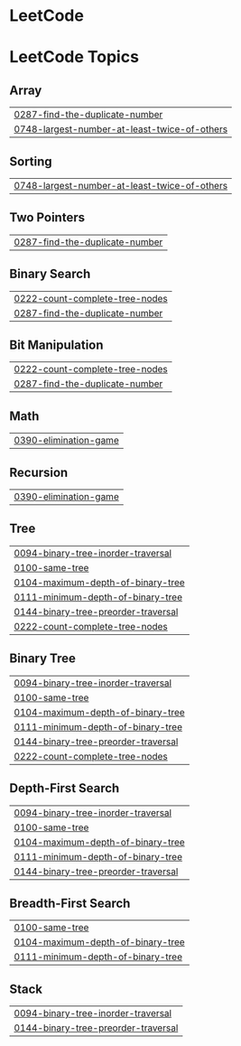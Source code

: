 # LeetCode
<!---LeetCode Topics Start-->
# LeetCode Topics
## Array
|  |
| ------- |
| [0287-find-the-duplicate-number](https://github.com/raavan-55/LeetCode/tree/master/0287-find-the-duplicate-number) |
| [0748-largest-number-at-least-twice-of-others](https://github.com/raavan-55/LeetCode/tree/master/0748-largest-number-at-least-twice-of-others) |
## Sorting
|  |
| ------- |
| [0748-largest-number-at-least-twice-of-others](https://github.com/raavan-55/LeetCode/tree/master/0748-largest-number-at-least-twice-of-others) |
## Two Pointers
|  |
| ------- |
| [0287-find-the-duplicate-number](https://github.com/raavan-55/LeetCode/tree/master/0287-find-the-duplicate-number) |
## Binary Search
|  |
| ------- |
| [0222-count-complete-tree-nodes](https://github.com/raavan-55/LeetCode/tree/master/0222-count-complete-tree-nodes) |
| [0287-find-the-duplicate-number](https://github.com/raavan-55/LeetCode/tree/master/0287-find-the-duplicate-number) |
## Bit Manipulation
|  |
| ------- |
| [0222-count-complete-tree-nodes](https://github.com/raavan-55/LeetCode/tree/master/0222-count-complete-tree-nodes) |
| [0287-find-the-duplicate-number](https://github.com/raavan-55/LeetCode/tree/master/0287-find-the-duplicate-number) |
## Math
|  |
| ------- |
| [0390-elimination-game](https://github.com/raavan-55/LeetCode/tree/master/0390-elimination-game) |
## Recursion
|  |
| ------- |
| [0390-elimination-game](https://github.com/raavan-55/LeetCode/tree/master/0390-elimination-game) |
## Tree
|  |
| ------- |
| [0094-binary-tree-inorder-traversal](https://github.com/raavan-55/LeetCode/tree/master/0094-binary-tree-inorder-traversal) |
| [0100-same-tree](https://github.com/raavan-55/LeetCode/tree/master/0100-same-tree) |
| [0104-maximum-depth-of-binary-tree](https://github.com/raavan-55/LeetCode/tree/master/0104-maximum-depth-of-binary-tree) |
| [0111-minimum-depth-of-binary-tree](https://github.com/raavan-55/LeetCode/tree/master/0111-minimum-depth-of-binary-tree) |
| [0144-binary-tree-preorder-traversal](https://github.com/raavan-55/LeetCode/tree/master/0144-binary-tree-preorder-traversal) |
| [0222-count-complete-tree-nodes](https://github.com/raavan-55/LeetCode/tree/master/0222-count-complete-tree-nodes) |
## Binary Tree
|  |
| ------- |
| [0094-binary-tree-inorder-traversal](https://github.com/raavan-55/LeetCode/tree/master/0094-binary-tree-inorder-traversal) |
| [0100-same-tree](https://github.com/raavan-55/LeetCode/tree/master/0100-same-tree) |
| [0104-maximum-depth-of-binary-tree](https://github.com/raavan-55/LeetCode/tree/master/0104-maximum-depth-of-binary-tree) |
| [0111-minimum-depth-of-binary-tree](https://github.com/raavan-55/LeetCode/tree/master/0111-minimum-depth-of-binary-tree) |
| [0144-binary-tree-preorder-traversal](https://github.com/raavan-55/LeetCode/tree/master/0144-binary-tree-preorder-traversal) |
| [0222-count-complete-tree-nodes](https://github.com/raavan-55/LeetCode/tree/master/0222-count-complete-tree-nodes) |
## Depth-First Search
|  |
| ------- |
| [0094-binary-tree-inorder-traversal](https://github.com/raavan-55/LeetCode/tree/master/0094-binary-tree-inorder-traversal) |
| [0100-same-tree](https://github.com/raavan-55/LeetCode/tree/master/0100-same-tree) |
| [0104-maximum-depth-of-binary-tree](https://github.com/raavan-55/LeetCode/tree/master/0104-maximum-depth-of-binary-tree) |
| [0111-minimum-depth-of-binary-tree](https://github.com/raavan-55/LeetCode/tree/master/0111-minimum-depth-of-binary-tree) |
| [0144-binary-tree-preorder-traversal](https://github.com/raavan-55/LeetCode/tree/master/0144-binary-tree-preorder-traversal) |
## Breadth-First Search
|  |
| ------- |
| [0100-same-tree](https://github.com/raavan-55/LeetCode/tree/master/0100-same-tree) |
| [0104-maximum-depth-of-binary-tree](https://github.com/raavan-55/LeetCode/tree/master/0104-maximum-depth-of-binary-tree) |
| [0111-minimum-depth-of-binary-tree](https://github.com/raavan-55/LeetCode/tree/master/0111-minimum-depth-of-binary-tree) |
## Stack
|  |
| ------- |
| [0094-binary-tree-inorder-traversal](https://github.com/raavan-55/LeetCode/tree/master/0094-binary-tree-inorder-traversal) |
| [0144-binary-tree-preorder-traversal](https://github.com/raavan-55/LeetCode/tree/master/0144-binary-tree-preorder-traversal) |
<!---LeetCode Topics End-->